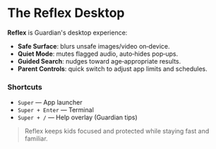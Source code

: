 
# The Reflex Desktop

**Reflex** is Guardian's desktop experience:
- **Safe Surface**: blurs unsafe images/video on‑device.
- **Quiet Mode**: mutes flagged audio, auto‑hides pop‑ups.
- **Guided Search**: nudges toward age‑appropriate results.
- **Parent Controls**: quick switch to adjust app limits and schedules.

### Shortcuts
- `Super` — App launcher
- `Super + Enter` — Terminal
- `Super + /` — Help overlay (Guardian tips)

> Reflex keeps kids focused and protected while staying fast and familiar.
